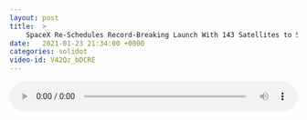 ```yaml
---
layout: post
title:  >
    SpaceX Re-Schedules Record-Breaking Launch With 143 Satellites to Sunday
date:   2021-01-23 21:34:00 +0000
categories: solidot
video-id: V42Qz_bDCRE
---
```


<audio src="/assets/d8b4c35da51ae0ee21d66b08e29fa545.mp3" style="width: 100%;" controls></audio>


